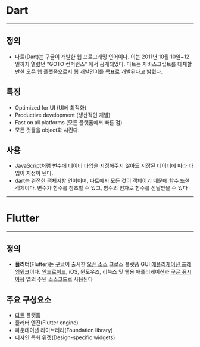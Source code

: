 # Dart

---

## 정의

- 다트(Dart)는 구글이 개발한 웹 프로그래밍 언어이다. 이는 2011년 10월 10일~12일까지 열렸던 "GOTO 컨퍼런스" 에서 공개되었다. 다트는 자바스크립트를 대체할만한 오픈 웹 플랫폼으로서 웹 개발언어를 목표로 개발된다고 밝혔다.

## 특징

- Optimized for UI  (UI에 최적화)
- Productive development (생산적인 개발)
- Fast on all platforms (모든 플랫폼에서 빠른 점)
- 모든 것들을 object화 시킨다. 

## 사용

- JavaScript처럼 변수에 데이터 타입을 지정해주지 않아도 저장된 데이터에 따라 타입이 지정이 된다.
- dart는 완전한 객체지향 언어이며, 다트에서 모든 것이 객체이기 때문에 함수 또한 객체이다. 
  변수가 함수를 참조할 수 있고, 함수의 인자로 함수를 전달받을 수 있다

---

# Flutter

----

## 정의 

- **플러터**(Flutter)는 [구글](https://ko.wikipedia.org/wiki/구글)이 출시한 [오픈 소스](https://ko.wikipedia.org/wiki/오픈_소스_소프트웨어) 크로스 플랫폼 GUI [애플리케이션 프레임워크](https://ko.wikipedia.org/wiki/애플리케이션_프레임워크)이다. [안드로이드](https://ko.wikipedia.org/wiki/안드로이드_(운영_체제)), iOS, 윈도우즈, 리눅스 및 웹용 애플리케이션과 [구글 퓨시아](https://ko.wikipedia.org/wiki/구글_퓨시아)용 앱의 주된 소스코드로 사용된다

## 주요 구성요소

- [다트](https://ko.wikipedia.org/wiki/다트_(프로그래밍_언어)) 플랫폼
- 플러터 엔진(Flutter engine)
- 파운데이션 라이브러리(Foundation library)
- 디자인 특화 위젯(Design-specific widgets)